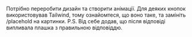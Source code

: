 Потрібно переробити дизайн та створити анімації. Для деяких кнопок використовував Tailwind, тому ознайомтеся, що воно таке, та замініть /placehold на картинки. 
P.S. Від себе додав, що після відповіді випливала плашка з правильною відповіддю.

